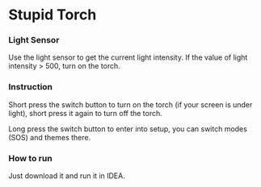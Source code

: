 # Stupid Torch

### Light Sensor

Use the light sensor to get the current light intensity. If the value of light intensity > 500, turn on the torch.



### Instruction

Short press the switch button to turn on the torch (if your screen is under light), short press it again to turn off the torch.

Long press the switch button to enter into setup, you can switch modes (SOS) and themes there.



### How to run

Just download it and run it in IDEA.

